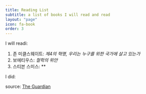 ```yaml
---
title: Reading List
subtitle: a list of books I will read and read
layout: "page"
icon: fa-book
order: 3
---
```


I will readi:

1. 존 미클스웨이트: *제4의 혁명, 우리는 누구를 위한 국가에 살고 있는가*
2. 보에티우스: *철학의 위안*
3. 스티븐 스미스: **

I did:

source: [The Guardian](https://www.theguardian.com/books/booksblog/2011/jan/04/best-boring-books)
